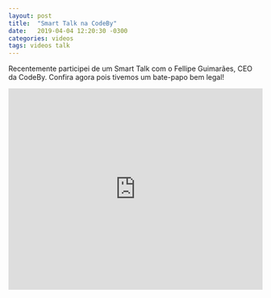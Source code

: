 ```yaml
---
layout: post
title:  "Smart Talk na CodeBy"
date:   2019-04-04 12:20:30 -0300
categories: videos
tags: videos talk
---
```


Recentemente participei de um Smart Talk com o Fellipe Guimarães, CEO da CodeBy. Confira agora pois tivemos um bate-papo bem legal!

<!--more-->

<iframe width="100%" height="400" src="https://www.youtube.com/embed/nq0_fwdLYAk" frameborder="0" allow="accelerometer; autoplay; encrypted-media; gyroscope; picture-in-picture" allowfullscreen></iframe>